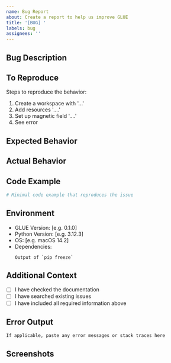 ```yaml
---
name: Bug Report
about: Create a report to help us improve GLUE
title: '[BUG] '
labels: bug
assignees: ''
---
```


## Bug Description
<!-- A clear and concise description of what the bug is -->

## To Reproduce
Steps to reproduce the behavior:
1. Create a workspace with '...'
2. Add resources '....'
3. Set up magnetic field '....'
4. See error

## Expected Behavior
<!-- A clear and concise description of what you expected to happen -->

## Actual Behavior
<!-- What actually happened -->

## Code Example
```python
# Minimal code example that reproduces the issue
```

## Environment
- GLUE Version: [e.g. 0.1.0]
- Python Version: [e.g. 3.12.3]
- OS: [e.g. macOS 14.2]
- Dependencies:
  ```
  Output of `pip freeze`
  ```

## Additional Context
<!-- Add any other context about the problem here -->
- [ ] I have checked the documentation
- [ ] I have searched existing issues
- [ ] I have included all required information above

## Error Output
```
If applicable, paste any error messages or stack traces here
```

## Screenshots
<!-- If applicable, add screenshots to help explain your problem -->
